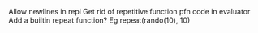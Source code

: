 Allow newlines in repl
Get rid of repetitive function pfn code in evaluator
Add a builtin repeat function? Eg repeat(rando(10), 10)
